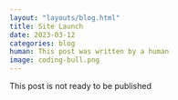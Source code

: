 ```yaml
---
layout: "layouts/blog.html"
title: Site Launch
date: 2023-03-12
categories: blog
human: This post was written by a human
image: coding-bull.png
---
```

This post is not ready to be published
